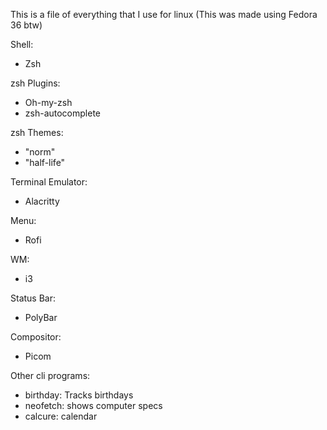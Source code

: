This is a file of everything that I use for linux
(This was made using Fedora 36 btw)

Shell:
- Zsh
	
zsh Plugins:
- Oh-my-zsh
- zsh-autocomplete

zsh Themes:
- "norm"
- "half-life"
	
Terminal Emulator:
- Alacritty

Menu:
- Rofi

WM:
- i3

Status Bar:
- PolyBar

Compositor:
- Picom

Other cli programs:
- birthday: Tracks birthdays
- neofetch: shows computer specs
- calcure: calendar
